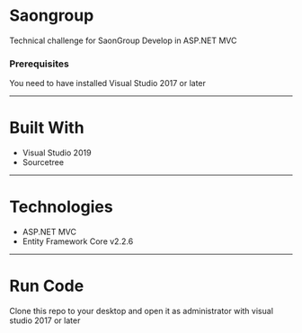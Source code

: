 # Saongroup
Technical challenge for SaonGroup Develop in ASP.NET MVC

### Prerequisites

You need to have installed Visual Studio 2017 or later

---
# Built With
* Visual Studio 2019
* Sourcetree
---
# Technologies
* ASP.NET MVC
* Entity Framework Core v2.2.6
---

# Run Code

 Clone this repo to your desktop and open it as administrator with visual studio 2017 or later

